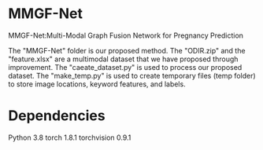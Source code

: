 # MMGF-Net
MMGF-Net:Multi-Modal Graph Fusion Network for Pregnancy Prediction

The "MMGF-Net" folder is our proposed method.
The "ODIR.zip" and the "feature.xlsx" are a multimodal dataset that we have proposed through improvement.
The "caeate_dataset.py" is used to process our proposed dataset.
The "make_temp.py" is used to create temporary files (temp folder) to store image locations, keyword features, and labels.

# Dependencies
Python 3.8
torch 1.8.1
torchvision 0.9.1
